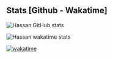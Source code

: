 

##  Stats [Github - Wakatime]

![Hassan GitHub stats](https://github-readme-stats-sigma-five.vercel.app/api?username=hassanyu7&show_icons=true&theme=nord&count_private=true)

![Hassan wakatime stats](https://github-readme-stats.vercel.app/api/wakatime?username=@hassanyu&langs_count=8&layout=compact&hide=text,smarty&theme=city_lights&custom_title=Wakatime&range=last_7_days)

[![wakatime](https://wakatime.com/badge/user/dbb1d52b-3b29-4bc9-ada2-b872d358cc2a.svg)](https://wakatime.com/@dbb1d52b-3b29-4bc9-ada2-b872d358cc2a)
